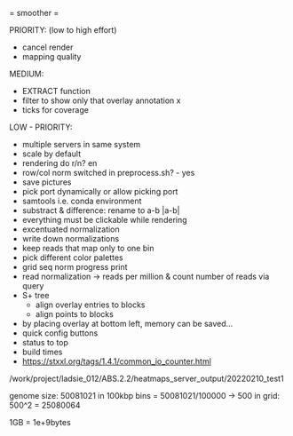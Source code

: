 = smoother =

PRIORITY: (low to high effort)
- cancel render
- mapping quality

MEDIUM:
- EXTRACT function
- filter to show only that overlay annotation x
- ticks for coverage

LOW - PRIORITY:
- multiple servers in same system
- scale by default
- rendering do r/n? en
- row/col norm switched in preprocess.sh? - yes
- save pictures
- pick port dynamically or allow picking port
- samtools i.e. conda environment
- substract & difference: rename to a-b |a-b|
- everything must be clickable while rendering
- excentuated normalization
- write down normalizations
- keep reads that map only to one bin
- pick different color palettes
- grid seq norm progress print
- read normalization -> reads per million & count number of reads via query
- S+ tree
    - align overlay entries to blocks
    - align points to blocks
- by placing overlay at bottom left, memory can be saved...
- quick config buttons
- status to top
- build times
- https://stxxl.org/tags/1.4.1/common_io_counter.html














 /work/project/ladsie_012/ABS.2.2/heatmaps_server_output/20220210_test1


genome size: 50081021
in 100kbp bins = 50081021/100000 -> 500
in grid: 500^2 = 25080064

1GB = 1e+9bytes